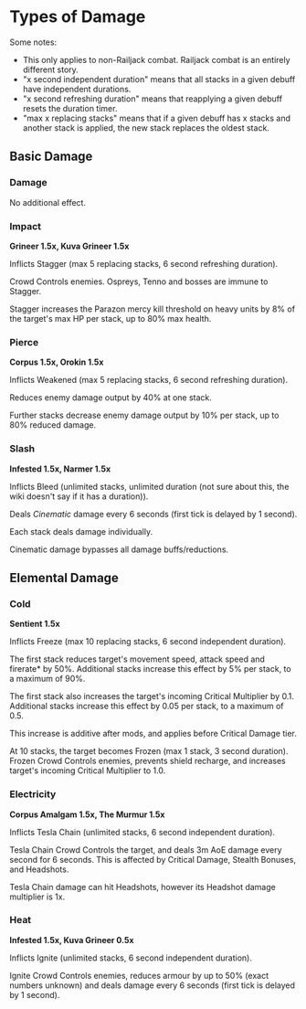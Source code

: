 # Types of Damage

Some notes:

* This only applies to non-Railjack combat. Railjack combat is an entirely different story.
* "x second independent duration" means that all stacks in a given debuff have independent durations.
* "x second refreshing duration" means that reapplying a given debuff resets the duration timer.
* "max x replacing stacks" means that if a given debuff has x stacks and another stack is applied, the new stack replaces the oldest stack.

## Basic Damage
### Damage
No additional effect. 
### Impact
**Grineer 1.5x, Kuva Grineer 1.5x**

Inflicts Stagger (max 5 replacing stacks, 6 second refreshing duration).

Crowd Controls enemies. Ospreys, Tenno and bosses are immune to Stagger.

Stagger increases the Parazon mercy kill threshold on heavy units by 8% of the target's max HP per stack, up to 80% max health.
### Pierce
**Corpus 1.5x, Orokin 1.5x**

Inflicts Weakened (max 5 replacing stacks, 6 second refreshing duration).

Reduces enemy damage output by 40% at one stack.

Further stacks decrease enemy damage output by 10% per stack, up to 80% reduced damage.
### Slash
**Infested 1.5x, Narmer 1.5x**

Inflicts Bleed (unlimited stacks, unlimited duration (not sure about this, the wiki doesn't say if it has a duration)).

Deals *Cinematic* damage every 6 seconds (first tick is delayed by 1 second). 

Each stack deals damage individually.

Cinematic damage bypasses all damage buffs/reductions.
## Elemental Damage
### Cold
**Sentient 1.5x**

Inflicts Freeze (max 10 replacing stacks, 6 second independent duration).

The first stack reduces target's movement speed, attack speed and firerate* by 50%. Additional stacks increase this effect by 5% per stack, to a maximum of 90%.

The first stack also increases the target's incoming Critical Multiplier by 0.1. Additional stacks increase this effect by 0.05 per stack, to a maximum of 0.5.

This increase is additive after mods, and applies before Critical Damage tier.

At 10 stacks, the target becomes Frozen (max 1 stack, 3 second duration). Frozen Crowd Controls enemies, prevents shield recharge, and increases target's incoming Critical Multiplier to 1.0.

### Electricity
**Corpus Amalgam 1.5x, The Murmur 1.5x**

Inflicts Tesla Chain (unlimited stacks, 6 second independent duration).

Tesla Chain Crowd Controls the target, and deals 3m AoE damage every second for 6 seconds. This is affected by Critical Damage, Stealth Bonuses, and Headshots.

Tesla Chain damage can hit Headshots, however its Headshot damage multiplier is 1x.

### Heat
**Infested 1.5x, Kuva Grineer 0.5x**

Inflicts Ignite (unlimited stacks, 6 second independent duration).

Ignite Crowd Controls enemies, reduces armour by up to 50% (exact numbers unknown) and deals damage every 6 seconds (first tick is delayed by 1 second).